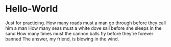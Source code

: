 # Hello-World
Just for practicing.
How many roads must a man go through before they call him a man
How many seas must a white dove sail before she sleeps in the sand
How many times must the cannon balls fly before they're forever banned
The answer, my friend, is blowing in the wind.

